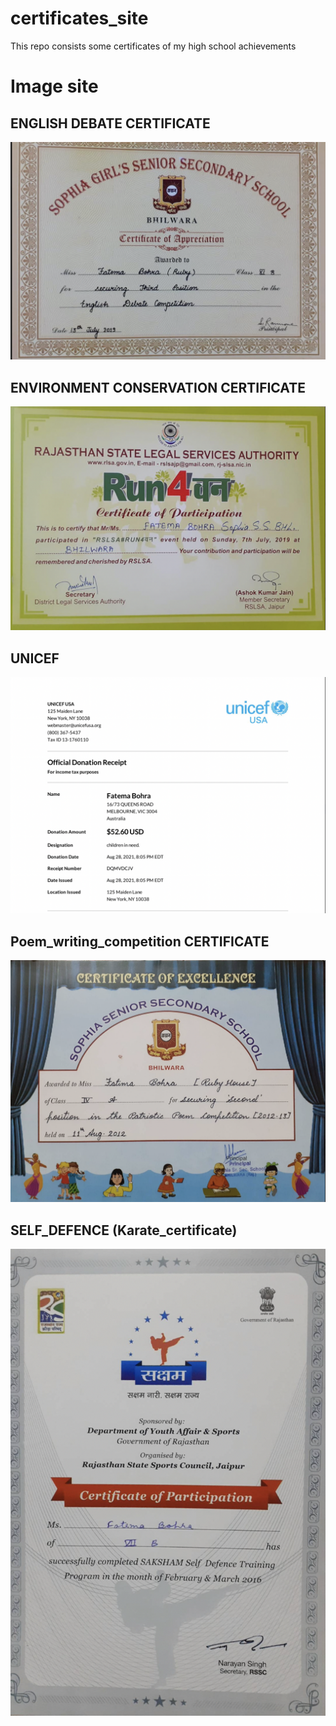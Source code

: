 # certificates_site
This repo consists some certificates of my high school achievements

# Image site
## ENGLISH DEBATE CERTIFICATE
<img src='Images_of_certificates/English_debate_certificate.png'>

## ENVIRONMENT CONSERVATION CERTIFICATE
<img src='Images_of_certificates/RUN4environment_cetificate.png'>

## UNICEF
<img src='Images_of_certificates/UNICEF_certificate.png'>

## Poem_writing_competition CERTIFICATE
<img src='Images_of_certificates/poem_competion_certificate.png'>

## SELF_DEFENCE (Karate_certificate)
<img src='Images_of_certificates/SELF_DEFENCE_cer.png'>
